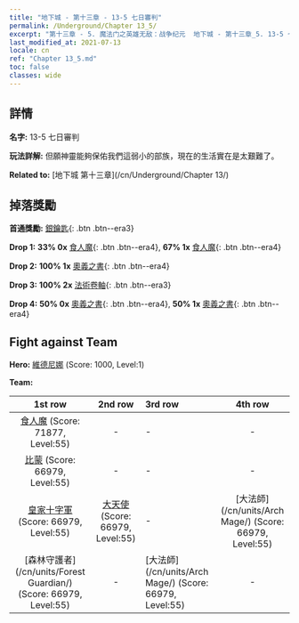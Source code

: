 ```yaml
---
title: "地下城 - 第十三章 - 13-5 七日審判"
permalink: /Underground/Chapter 13_5/
excerpt: "第十三章 - 5. 魔法门之英雄无敌：战争纪元  地下城 - 第十三章_5. 13-5 七日審判"
last_modified_at: 2021-07-13
locale: cn
ref: "Chapter 13_5.md"
toc: false
classes: wide
---
```


## 詳情

 **名字:** 13-5 七日審判

 **玩法詳解:**       但願神靈能夠保佑我們這弱小的部族，現在的生活實在是太艱難了。

 **Related to:** [地下城 第十三章](/cn/Underground/Chapter 13/)

## 掉落獎勵

 **首通獎勵:** [銀鑰匙](/cn/Items/con_693/){: .btn .btn--era3}

 **Drop 1:** **33% 0x** [食人魔](/cn/Items/unt_220/){: .btn .btn--era4}, **67% 1x** [食人魔](/cn/Items/unt_220/){: .btn .btn--era4}

 **Drop 2:** **100% 1x** [奧義之書](/cn/Items/mat_53/){: .btn .btn--era4}

 **Drop 3:** **100% 2x** [法術卷軸](/cn/Items/con_694/){: .btn .btn--era3}

 **Drop 4:** **50% 0x** [奧義之書](/cn/Items/mat_46/){: .btn .btn--era4}, **50% 1x** [奧義之書](/cn/Items/mat_46/){: .btn .btn--era4}


## Fight against Team
 **Hero:** [維德尼娜](/cn/heroes/Vidomina/) (Score: 1000, Level:1)

 **Team:**


  | 1st row | 2nd row | 3rd row | 4th row |
  |:----:|:----:|:----|:----:|
  | [食人魔](/cn/units/Ogre/) (Score: 71877, Level:55)  | - | - | - |
  | [比蒙](/cn/units/Behemoth/) (Score: 66979, Level:55)  | - | - | - |
  | [皇家十字軍](/cn/units/Swordsman/) (Score: 66979, Level:55)  | [大天使](/cn/units/Angel/) (Score: 66979, Level:55)  | - | [大法師](/cn/units/Arch Mage/) (Score: 66979, Level:55)  |
  | [森林守護者](/cn/units/Forest Guardian/) (Score: 66979, Level:55)  | - | [大法師](/cn/units/Arch Mage/) (Score: 66979, Level:55)  | - |


